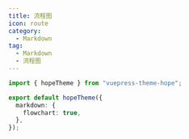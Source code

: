 ```yaml
---
title: 流程图
icon: route
category:
  - Markdown
tag:
  - Markdown
  - 流程图
---
```


<!-- @include: @md-enhance/zh/guide/chart/flowchart.md#before -->

```ts twoslash {5} title=".vuepress/theme.ts"
import { hopeTheme } from "vuepress-theme-hope";

export default hopeTheme({
  markdown: {
    flowchart: true,
  },
});
```

<!-- @include: @md-enhance/zh/guide/chart/flowchart.md#after -->
